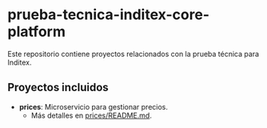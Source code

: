 # prueba-tecnica-inditex-core-platform
Este repositorio contiene proyectos relacionados con la prueba técnica para Inditex.

## Proyectos incluidos
- **prices**: Microservicio para gestionar precios.
  - Más detalles en [prices/README.md](./prices/README.md).
